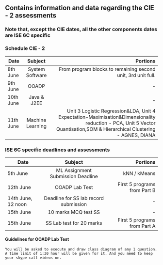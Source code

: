 ## Contains information and data regarding the CIE - 2 assessments

### Note that, except the CIE dates, all the other components dates are ISE 6C specific 

### Schedule CIE - 2 

| Date   |      Subject      |  Portions |
|----------|:-------------:|------:|
| 8th June |  System Software | From program blocks to remaining second unit, 3rd unit full. |
| 9th June |    OOADP   | - |
| 10th June | Java & J2EE | - |
| 11th June | Machine Learning | Unit 3 Logistic Regression&LDA, Unit 4 Expectation-Maximisation&Dimensionality reduction - PCA, Unit 5 Vector Quantisation,SOM & Hierarchical Clustering - AGNES, DIANA |


### ISE 6C specific deadlines and assessments

| Date   |      Subject      |  Portions |
|----------|:-------------:|------:|
| 5th June |  ML Assignment Submission Deadline | kNN / kMeans |
| 12th June |  OOADP Lab Test | First 5 programs from Part B |
| 14th June, 12 noon |    Deadline for SS lab record submission   | - |
| 15th June | 10 marks MCQ test SS | - |
| 15th June | SS Lab test for 20 marks | First 5 programs from Part A |

#### Guidelines for OOADP Lab Test
`You will be asked to execute and draw class diagram of any 1 question. A time limit of 1:30 hour will be given for it. And you need to keep your skype call videos on.`


